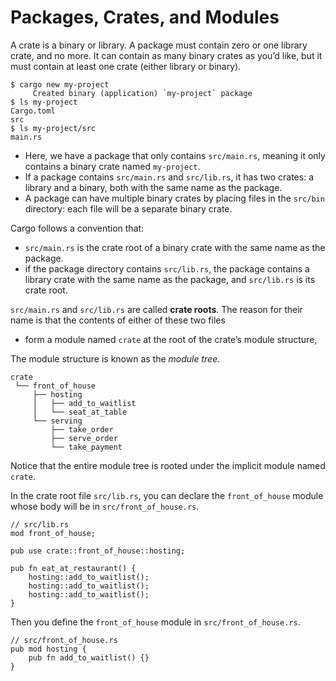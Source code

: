 # Packages, Crates, and Modules

A crate is a binary or library. A package must contain zero or one library crate, and no more. It can contain as many binary crates as you’d like, but it must contain at least one crate (either library or binary).

```
$ cargo new my-project
     Created binary (application) `my-project` package
$ ls my-project
Cargo.toml
src
$ ls my-project/src
main.rs
```

- Here, we have a package that only contains `src/main.rs`, meaning it only contains a binary crate named `my-project`.
- If a package contains `src/main.rs` and `src/lib.rs`, it has two crates: a library and a binary, both with the same name as the package.
- A package can have multiple binary crates by placing files in the `src/bin` directory: each file will be a separate binary crate.

Cargo follows a convention that:
- `src/main.rs` is the crate root of a binary crate with the same name as the package.
- if the package directory contains `src/lib.rs`, the package contains a library crate with the same name as the package, and `src/lib.rs` is its crate root.

`src/main.rs` and `src/lib.rs` are called **crate roots**. The reason for their name is that the contents of either of these two files

- form a module named `crate` at the root of the crate’s module structure,

The module structure is known as the *module tree*.

```
crate
 └── front_of_house
     ├── hosting
     │   ├── add_to_waitlist
     │   └── seat_at_table
     └── serving
         ├── take_order
         ├── serve_order
         └── take_payment
```

Notice that the entire module tree is rooted under the implicit module named `crate`.

In the crate root file `src/lib.rs`, you can declare the `front_of_house` module whose body will be in `src/front_of_house.rs`.

```
// src/lib.rs
mod front_of_house;

pub use crate::front_of_house::hosting;

pub fn eat_at_restaurant() {
    hosting::add_to_waitlist();
    hosting::add_to_waitlist();
    hosting::add_to_waitlist();
}
```

Then you define the `front_of_house` module in `src/front_of_house.rs`.

```
// src/front_of_house.rs
pub mod hosting {
    pub fn add_to_waitlist() {}
}
```

